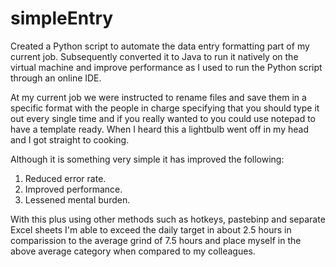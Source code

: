# simpleEntry
Created a Python script to automate the data entry formatting part of my current job. Subsequently converted it to Java to run it natively on the virtual machine and improve performance as I used to run the Python script through an online IDE.

At my current job we were instructed to rename files and save them in a specific format with the people in charge specifying that you should type it out every single time and if you really wanted to you could use notepad to have a template ready. When I heard this a lightbulb went off in my head and I got straight to cooking.

Although it is something very simple it has improved the following:
1) Reduced error rate.
2) Improved performance.
3) Lessened mental burden.

With this plus using other methods such as hotkeys, pastebinp and separate Excel sheets I'm able to exceed the daily target in about 2.5 hours in comparission to the average grind of 7.5 hours and place myself in the above average category when compared to my colleagues.
